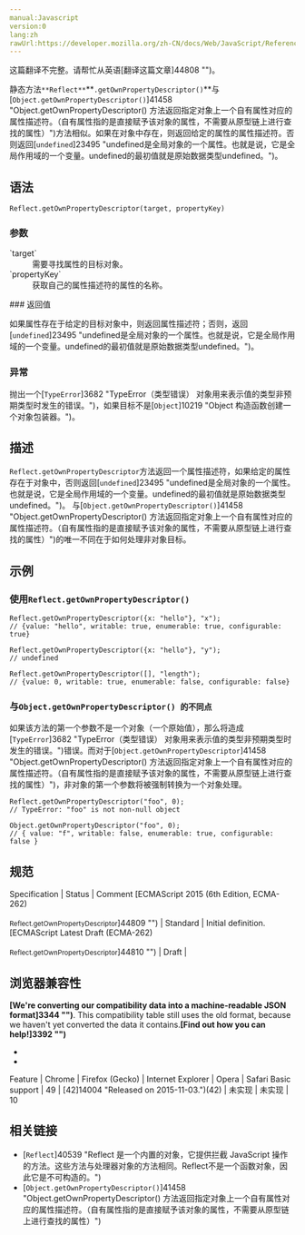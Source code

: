 ```yaml
---
manual:Javascript
version:0
lang:zh
rawUrl:https://developer.mozilla.org/zh-CN/docs/Web/JavaScript/Reference/Global_Objects/Reflect/getOwnPropertyDescriptor
---
```




这篇翻译不完整。请帮忙从英语[翻译这篇文章]44808 "")。






静态方法`**Reflect**`**`.getOwnPropertyDescriptor()`**与[`Object.getOwnPropertyDescriptor()`]41458 "Object.getOwnPropertyDescriptor() 方法返回指定对象上一个自有属性对应的属性描述符。（自有属性指的是直接赋予该对象的属性，不需要从原型链上进行查找的属性）")方法相似。如果在对象中存在，则返回给定的属性的属性描述符。否则返回[`undefined`]23495 "undefined是全局对象的一个属性。也就是说，它是全局作用域的一个变量。undefined的最初值就是原始数据类型undefined。")。


## 语法<a name="语法"></a>

```
Reflect.getOwnPropertyDescriptor(target, propertyKey)

```

### 参数<a name="参数"></a>
<dl><dt id=''>`target`</dt><dd>需要寻找属性的目标对象。</dd><dt id=''>`propertyKey`</dt><dd>获取自己的属性描述符的属性的名称。</dd></dl>
### 返回值<a name="返回值"></a>


如果属性存在于给定的目标对象中，则返回属性描述符；否则，返回[`undefined`]23495 "undefined是全局对象的一个属性。也就是说，它是全局作用域的一个变量。undefined的最初值就是原始数据类型undefined。")。


### 异常<a name="异常"></a>


抛出一个[`TypeError`]3682 "TypeError（类型错误） 对象用来表示值的类型非预期类型时发生的错误。")，如果目标不是[`Object`]10219 "Object 构造函数创建一个对象包装器。")。


## 描述<a name="描述"></a>


`Reflect.getOwnPropertyDescriptor`方法返回一个属性描述符，如果给定的属性存在于对象中，否则返回[`undefined`]23495 "undefined是全局对象的一个属性。也就是说，它是全局作用域的一个变量。undefined的最初值就是原始数据类型undefined。")。 与[`Object.getOwnPropertyDescriptor()`]41458 "Object.getOwnPropertyDescriptor() 方法返回指定对象上一个自有属性对应的属性描述符。（自有属性指的是直接赋予该对象的属性，不需要从原型链上进行查找的属性）")的唯一不同在于如何处理非对象目标。


## 示例<a name="示例"></a>

### 使用`Reflect.getOwnPropertyDescriptor()`<a name="使用_Reflect.getOwnPropertyDescriptor()"></a>

```
Reflect.getOwnPropertyDescriptor({x: "hello"}, "x");
// {value: "hello", writable: true, enumerable: true, configurable: true}

Reflect.getOwnPropertyDescriptor({x: "hello"}, "y");
// undefined

Reflect.getOwnPropertyDescriptor([], "length");
// {value: 0, writable: true, enumerable: false, configurable: false}
```

### 与`Object.getOwnPropertyDescriptor() 的不同点`<a name="与_Object.getOwnPropertyDescriptor()_的不同点"></a>


如果该方法的第一个参数不是一个对象（一个原始值），那么将造成[`TypeError`]3682 "TypeError（类型错误） 对象用来表示值的类型非预期类型时发生的错误。")错误。而对于[`Object.getOwnPropertyDescriptor`]41458 "Object.getOwnPropertyDescriptor() 方法返回指定对象上一个自有属性对应的属性描述符。（自有属性指的是直接赋予该对象的属性，不需要从原型链上进行查找的属性）")，非对象的第一个参数将被强制转换为一个对象处理。


```
Reflect.getOwnPropertyDescriptor("foo", 0);
// TypeError: "foo" is not non-null object

Object.getOwnPropertyDescriptor("foo", 0);
// { value: "f", writable: false, enumerable: true, configurable: false }
```

## 规范<a name="规范"></a>

Specification | Status | Comment 
[ECMAScript 2015 (6th Edition, ECMA-262)<br></br><small>Reflect.getOwnPropertyDescriptor</small>]44809 "") | Standard | Initial definition. 
[ECMAScript Latest Draft (ECMA-262)<br></br><small>Reflect.getOwnPropertyDescriptor</small>]44810 "") | Draft |  


## 浏览器兼容性<a name="浏览器兼容性"></a>


**[We&#39;re converting our compatibility data into a machine-readable JSON format]3344 "")**. This compatibility table still uses the old format, because we haven&#39;t yet converted the data it contains.**[Find out how you can help!]3392 "")**


* 
* 

Feature | Chrome | Firefox (Gecko) | Internet Explorer | Opera | Safari 
Basic support | 49 | [42]14004 "Released on 2015-11-03.")(42) | 未实现 | 未实现 | 10 




## 相关链接<a name="相关链接"></a>

* [`Reflect`]40539 "Reflect 是一个内置的对象，它提供拦截 JavaScript 操作的方法。这些方法与处理器对象的方法相同。Reflect不是一个函数对象，因此它是不可构造的。")
* [`Object.getOwnPropertyDescriptor()`]41458 "Object.getOwnPropertyDescriptor() 方法返回指定对象上一个自有属性对应的属性描述符。（自有属性指的是直接赋予该对象的属性，不需要从原型链上进行查找的属性）")



